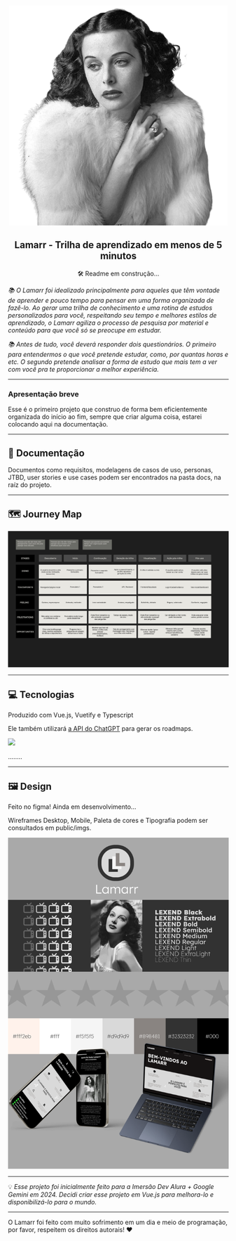 <div align="center">
  <img src="./public/imgs/hedy.png"/>
</div>
<h2 align="center">Lamarr - Trilha de aprendizado em menos de 5 minutos </h1>
<p align="center">🛠️ Readme em construção... </p>
<i>
<p> 📚 O Lamarr foi idealizado principalmente para aqueles que têm vontade de aprender e pouco tempo para pensar em uma forma organizada de fazê-lo. Ao gerar uma trilha de conhecimento e uma rotina de estudos personalizados para você, respeitando seu tempo e melhores estilos de aprendizado, o Lamarr agiliza o processo de pesquisa por material e conteúdo para que você só se preocupe em estudar.
</p>

<p> 📚 Antes de tudo, você deverá responder dois questionários. O primeiro para entendermos o que você pretende estudar, como, por quantas horas e etc. O segundo pretende analisar a forma de estudo que mais tem a ver com você pra te proporcionar a melhor experiência.
</p>
</i>
<hr>
<h3>Apresentação breve</h2>
<p> Esse é o primeiro projeto que construo de forma bem eficientemente organizada do início ao fim, sempre que criar alguma coisa, estarei colocando aqui na documentação.</p>
<hr>
<h2>📄 Documentação </h2>
<p> Documentos como requisitos, modelagens de casos de uso, personas, JTBD, user stories e use cases podem ser encontrados na pasta docs, na raíz do projeto.</p>
<hr>
<h2> 🗺️ Journey Map </h2>
<img src="./public/imgs/mapa.jpg" alt="Journey Map">
<hr>
<h2>💻 Tecnologias</h2>
<p> Produzido com Vue.js, Vuetify e Typescript</p>
<p> Ele também utilizará <a href="https://openai.com/api/"> a API do ChatGPT</a> para gerar os roadmaps.</a> </p>
<p align="left">
  <a href="https://skillicons.dev">
    <img src="https://skillicons.dev/icons?i=vue,typescript,nodejs,vuetify,mongodb,express,pinia,vite" />
  </a>
</p>
........
<hr>
<h2> 🖼️ Design </h2>
<p> Feito no figma! Ainda em desenvolvimento... </p>
<p> Wireframes Desktop, Mobile, Paleta de cores e Tipografia podem ser consultados em public/imgs.</p>
<img src="./public/imgs/visual-id.png" alt="Visual Identity">
<hr>
💡 <i>Esse projeto foi inicialmente feito para a Imersão Dev Alura + Google Gemini em 2024. Decidi criar esse projeto em Vue.js para melhora-lo e disponibilizá-lo para o mundo.</i>
<hr>
<p> O Lamarr foi feito com muito sofrimento em um dia e meio de programação, por favor, respeitem os direitos autorais! ❤️</p>
